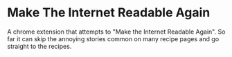 # Make The Internet Readable Again

A chrome extension that attempts to "Make the Internet Readable Again". So far it can skip the annoying stories common on many recipe pages and go straight to the recipes.
